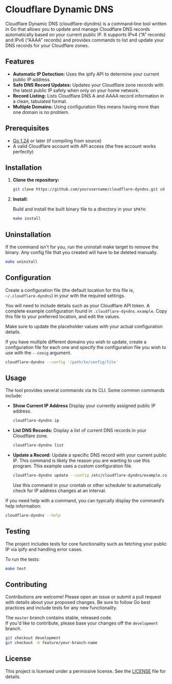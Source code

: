 # Cloudflare Dynamic DNS

Cloudflare Dynamic DNS (cloudflare-dyndns) is a command‑line tool written in Go
that allows you to update and manage Cloudflare DNS records automatically based
on your current public IP. It supports IPv4 (“A” records) and IPv6 (“AAAA”
records) and provides commands to list and update your DNS records for your
Cloudflare zones.

## Features

- **Automatic IP Detection:** Uses the ipify API to determine your current
  public IP address. 
- **Safe DNS Record Updates:** Updates your Cloudflare zone
  records with the latest public IP safely when only on your home network. 
- **Record Listing:** Lists Cloudflare DNS A and AAAA record information in a
  clean, tabulated format. 
- **Multiple Domains:** Using configuration files means having more than one
  domain is no problem.

## Prerequisites

- [Go 1.24](https://golang.org/dl/) or later (if compiling from source) 
- A valid Cloudflare account with API access (the free account works perfectly)

## Installation

1. **Clone the repository:**

   ```bash 
   git clone https://github.com/yourusername/cloudflare-dyndns.git cd cloudflare-dyndns 
   ```
3. **Install:**

   Build and install the built binary file to a directory in your `$PATH`:

   ```bash 
   make install
   ```
   
## Uninstallation

If the command isn't for you, run the uninstall make target to remove the binary. Any
config file that you created will have to be deleted manually.

```bash
make uninstall
```

## Configuration

Create a configuration file (the default location for this file is,
`~/.cloudflare-dyndns`) in your with the required settings.

You will need to include details such as your Cloudflare API token. A complete
example configuration found in `.cloudflare-dyndns.example`. Copy this file to
your preferred location, and edit the values.

Make sure to update the placeholder values with your actual configuration
details.

If you have multiple different domains you wish to update, create a
configuration file for each one and specify the configuration file you wish to
use with the `--conig` argument.

```bash 
cloudflare-dyndns --config '/path/to/config/file' 
```

## Usage

The tool provides several commands via its CLI. Some common commands include:

- **Show Current IP Address** Display your currently assigned public IP address.
  
  ```bash
  cloudflare-dyndns ip
  ```

- **List DNS Records:** Display a list of current DNS records in your Cloudflare
  zone.

  ```bash 
  cloudflare-dyndns list
  ```

- **Update a Record:** Update a specific DNS record with your current public IP.
  This command is likely the reason you are wanting to use this program. This
  example uses a custom configuration file.

  ```bash 
  cloudflare-dyndns update --config /etc/cloudflare-dyndns/example.com.config
  ```
  
  Use this command in your crontab or other scheduler to automatically check for
  IP address changes at an interval.

If you need help with a command, you can typically display the command’s help
information:

```bash 
cloudflare-dyndns --help 
```

## Testing

The project includes tests for core functionality such as fetching your public
IP via ipify and handling error cases.

To run the tests:

```bash
make test
```

## Contributing

Contributions are welcome! Please open an issue or submit a pull request with
details about your proposed changes. Be sure to follow Go best practices and
include tests for any new functionality.

The `master` branch contains stable, released code.  
If you'd like to contribute, please base your changes off the `development` branch.

```bash
git checkout development
git checkout -b feature/your-branch-name
```

## License

This project is licensed under a permissive license. See the [LICENSE](LICENSE)
file for details.